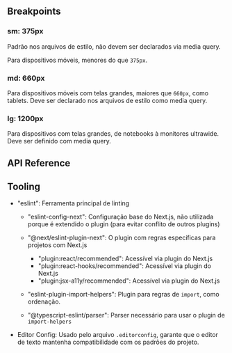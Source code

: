 ## Breakpoints

### sm: 375px

Padrão nos arquivos de estilo, não devem ser declarados via media query.

Para dispositivos móveis, menores do que `375px`.

### md: 660px

Para dispositivos móveis com telas grandes, maiores que `660px`, como tablets. Deve ser declarado nos arquivos de estilo como media query.

### lg: 1200px

Para dispositivos com telas grandes, de notebooks à monitores ultrawide. Deve ser definido com media query.

## API Reference

## Tooling

- "eslint": Ferramenta principal de linting
  - "eslint-config-next": Configuração base do Next.js, não utilizada porque é extendido o plugin (para evitar conflito de outros plugins)
  - "@next/eslint-plugin-next": O plugin com regras específicas para projetos com Next.js
    - "plugin:react/recommended": Acessível via plugin do Next.js
    - "plugin:react-hooks/recommended": Acessível via plugin do Next.js
    - "plugin:jsx-a11y/recommended": Acessível via plugin do Next.js

  - "eslint-plugin-import-helpers": Plugin para regras de `import`, como ordenação.
  - "@typescript-eslint/parser": Parser necessário para usar o plugin de `import-helpers`
- Editor Config: Usado pelo arquivo `.editorconfig`, garante que o editor de texto mantenha compatibilidade com os padrões do projeto.
